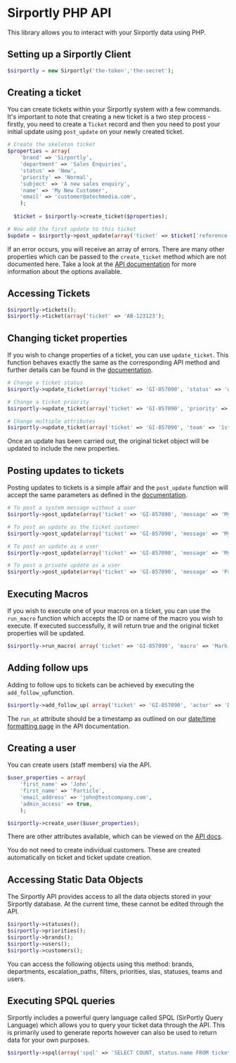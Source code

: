 # Sirportly PHP API

This library allows you to interact with your Sirportly data using PHP.

## Setting up a Sirportly Client

```php
$sirportly = new Sirportly('the-token','the-secret');
```

## Creating a ticket

You can create tickets within your Sirportly system with a few commands. It's important to note that
creating a new ticket is a two step process - firstly, you need to create a `Ticket` record and then
you need to post your initial update using `post_update` on your newly created ticket.

```php
# Create the skeleton ticket
$properties = array(
    'brand' => 'Sirportly', 
    'department' => 'Sales Enquiries',
    'status' => 'New',
    'priority' => 'Normal',
    'subject' => 'A new sales enquiry',
    'name' => 'My New Customer',
    'email' => 'customer@atechmedia.com',
    );
    
  $ticket = $sirportly->create_ticket($properties);

# Now add the first update to this ticket
$update = $sirportly->post_update(array('ticket' => $ticket['reference'], 'message' => 'I would like some more info about your product', 'customer' => $ticket['customer']['id'] ));
```

If an error occurs, you will receive an array of errors. There are many
other properties which can be passed to the `create_ticket` method which are not documented here. Take
a look at the [API documentation](http://www.sirportly.com/docs/api-specification/tickets/submitting-a-new-ticket)
for more information about the options available.

## Accessing Tickets

```php
$sirportly->tickets();                   
$sirportly->ticket(array('ticket' => 'AB-123123');      
```

## Changing ticket properties

If you wish to change properties of a ticket, you can use `update_ticket`. This function behaves
exactly the same as the corresponding API method and further details can be found in the 
[documentation](https://atech.sirportly.com/knowledge/4/api-specification/tickets/changing-ticket-properties). 


```PHP
# Change a ticket status
$sirportly->update_ticket(array('ticket' => 'GI-857090', 'status' => 'waiting for staff'));

# Change a ticket priority
$sirportly->update_ticket(array('ticket' => 'GI-857090', 'priority' => 'low'));

# Change multiple attributes
$sirportly->update_ticket(array('ticket' => 'GI-857090', 'team' => '1st line support', 'user => 'dave'));
```

Once an update has been carried out, the original ticket object will be updated to include the new properties.

## Posting updates to tickets

Posting updates to tickets is a simple affair and the `post_update` function will accept the same parameters as defined in the [documentation](http://www.sirportly.com/docs/api-specification/tickets/posting-an-update).

```php
# To post a system message without a user
$sirportly->post_update(array('ticket' => 'GI-857090', 'message' => 'My Example Message' ));

# To post an update as the ticket customer
$sirportly->post_update(array('ticket' => 'GI-857090', 'message' => 'My Example Message', 'customer' => 'Daniel' ));

# To post an update as a user
$sirportly->post_update(array('ticket' => 'GI-857090', 'message' => 'My Example Message', :user => 'Daniel')

# To post a private update as a user
$sirportly->post_update(array('ticket' => 'GI-857090', 'message' => 'Private Msg', 'user' => 'Daniel', 'private' => true ));

```

## Executing Macros

If you wish to execute one of your macros on a ticket, you can use the `run_macro` function
which accepts the ID or name of the macro you wish to execute. If executed successfully,
it will return true and the original ticket properties will be updated. 

```php
$sirportly->run_macro( array('ticket' => 'GI-857090', 'macro' => 'Mark as waiting for staff') );
````

## Adding follow ups

Adding to follow ups to tickets can be achieved by executing the `add_follow_up`function.

```php
$sirportly->add_follow_up( array('ticket' => 'GI-857090', 'actor' => 'Daniel', 'status' => 'resolved', 'run_at' => 'yyyy-mm-dd hh-mm') );
```

The `run_at` attribute should be a timestamp as outlined on our
[date/time formatting page](http://www.sirportly.com/docs/api-specification/date-time-formatting) in 
the API documentation.

## Creating a user

You can create users (staff members) via the API.

```php
$user_properties = array(
    'first_name' => 'John', 
    'first_name' => 'Particle', 
    'email_address' => 'john@testcompany.com', 
    'admin_access' => true, 
    );

$sirportly->create_user($user_properties);
```

There are other attributes available, which can be viewed on the [API docs](http://www.sirportly.com/docs/api-specification/users/create-new-user).

You do not need to create individual customers. These are created automatically on ticket and ticket update creation.

## Accessing Static Data Objects

The Sirportly API provides access to all the data objects stored in your Sirportly database.
At the current time, these cannot be edited through the API. 

```PHP
$sirportly->statuses();
$sirportly->priorities();
$sirportly->brands();
$sirportly->users();
$sirportly->customers();
```

You can access the following objects using this method: brands, departments, escalation_paths,
filters, priorities, slas, statuses, teams and users.

## Executing SPQL queries

Sirportly includes a powerful query language called SPQL (SirPortly Query Language) which allows you
to query your ticket data through the API. This is primarily used to generate reports however can also
be used to return data for your own purposes.

```PHP
$sirportly->spql(array('spql' => 'SELECT COUNT, status.name FROM tickets GROUP BY status.name'));
```